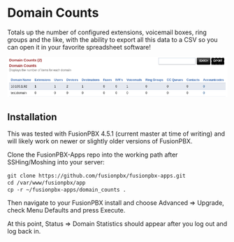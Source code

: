 # Domain Counts

Totals up the number of configured extensions, voicemail boxes, ring groups and the like, with the ability to export all this data to a CSV so you can open it in your favorite spreadsheet software!

![Image of Domain Counts](Domain-Counts-Overview.png)

## Installation
This was tested with FusionPBX 4.5.1 (current master at time of writing) and will likely work on newer or slightly older versions of FusionPBX.

Clone the FusionPBX-Apps repo into the working path after SSHing/Moshing into your server:

```
git clone https://github.com/fusionpbx/fusionpbx-apps.git
cd /var/www/fusionpbx/app
cp -r ~/fusionpbx-apps/domain_counts .
```

Then navigate to your FusionPBX install and choose Advanced => Upgrade, check Menu Defaults and press Execute.

At this point, Status => Domain Statistics should appear after you log out and log back in.
